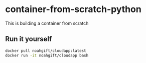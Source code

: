 # container-from-scratch-python
This is building a container from scratch

## Run it yourself

```bash
docker pull noahgift/cloudapp:latest
docker run -it noahgift/cloudapp bash 
```
